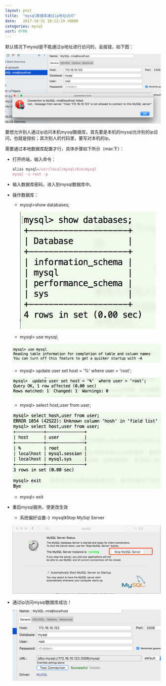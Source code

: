 ```yaml
---
layout: post
title:  "mysql数据库通过ip地址访问"
date:   2017-10-31 10:12:19 +0800
categories: mysql
sort: 0706
---
```


默认情况下mysql是不能通过ip地址进行访问的，会报错，如下图：

![效果图](../../assets/mysql/0601.png)

要想允许别人通过ip访问本机mysql数据库，首先要是本机的mysql允许别的ip访问，也就是授权；其次别人的代码里，要写对本机的ip。

需要通过本地数据库配置才行，具体步骤如下所示（mac下）：

- 打开终端，输入命令：

  ```javascript
  alias mysql=/usr/local/mysql/bin/mysql
  mysql -u root -p 
  ```

- 输入数据库密码，进入到mysql数据库中。

- 操作数据库：

  - mysql>show databases;

    ![效果图](../../assets/mysql/0602.png)

  -   mysql> use mysql;

    ![效果图](../../assets/mysql/0603.png)

  -  mysql> update user set host = '%'  where user = 'root';

    ![效果图](../../assets/mysql/0604.png)

  -  mysql> select host,user from user;

    ![效果图](../../assets/mysql/0605.png)

  -  mysql> exit  

- 重启mysql服务，使更改生效

  - 系统偏好设置-》mysql》Stop MySql Server

  ![效果图](../../assets/mysql/0606.png)

- 通过ip访问mysql数据库成功！

  ![效果图](../../assets/mysql/0607.png)